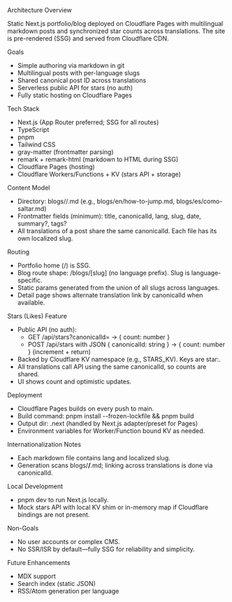 Architecture Overview

Static Next.js portfolio/blog deployed on Cloudflare Pages with multilingual markdown posts and synchronized star counts across translations. The site is pre-rendered (SSG) and served from Cloudflare CDN.

Goals

- Simple authoring via markdown in git
- Multilingual posts with per-language slugs
- Shared canonical post ID across translations
- Serverless public API for stars (no auth)
- Fully static hosting on Cloudflare Pages

Tech Stack

- Next.js (App Router preferred; SSG for all routes)
- TypeScript
- pnpm
- Tailwind CSS
- gray-matter (frontmatter parsing)
- remark + remark-html (markdown to HTML during SSG)
- Cloudflare Pages (hosting)
- Cloudflare Workers/Functions + KV (stars API + storage)

Content Model

- Directory: blogs/<lang>/<slug>.md (e.g., blogs/en/how-to-jump.md, blogs/es/como-saltar.md)
- Frontmatter fields (minimum): title, canonicalId, lang, slug, date, summary?, tags?
- All translations of a post share the same canonicalId. Each file has its own localized slug.

Routing

- Portfolio home (/) is SSG.
- Blog route shape: /blogs/[slug] (no language prefix). Slug is language-specific.
- Static params generated from the union of all slugs across languages.
- Detail page shows alternate translation link by canonicalId when available.

Stars (Likes) Feature

- Public API (no auth):
    - GET /api/stars?canonicalId=<id> -> { count: number }
    - POST /api/stars with JSON { canonicalId: string } -> { count: number } (increment + return)
- Backed by Cloudflare KV namespace (e.g., STARS_KV). Keys are star:<canonicalId>.
- All translations call API using the same canonicalId, so counts are shared.
- UI shows count and optimistic updates.

Deployment

- Cloudflare Pages builds on every push to main.
- Build command: pnpm install --frozen-lockfile && pnpm build
- Output dir: .next (handled by Next.js adapter/preset for Pages)
- Environment variables for Worker/Function bound KV as needed.

Internationalization Notes

- Each markdown file contains lang and localized slug.
- Generation scans blogs/**/**.md; linking across translations is done via canonicalId.

Local Development

- pnpm dev to run Next.js locally.
- Mock stars API with local KV shim or in-memory map if Cloudflare bindings are not present.

Non-Goals

- No user accounts or complex CMS.
- No SSR/ISR by default—fully SSG for reliability and simplicity.

Future Enhancements

- MDX support
- Search index (static JSON)
- RSS/Atom generation per language
